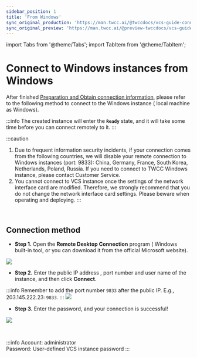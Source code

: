 ```yaml
---
sidebar_position: 1
title: 'From Windows'
sync_original_production: 'https://man.twcc.ai/@twccdocs/vcs-guide-connect-to-windows-from-windows-en' 
sync_original_preview: 'https://man.twcc.ai/@preview-twccdocs/vcs-guide-connect-to-windows-from-windows-en'
---
```


import Tabs from '@theme/Tabs';
import TabItem from '@theme/TabItem';

# Connect to Windows instances from Windows

After finished [Preparation and Obtain connection information](https://man.twcc.ai/@twccdocs/vcs-guide-connect-prerequisite-en), please refer to the following method to connect to the Windows instance ( local machine as Windows).

:::info
The created instance will enter the **`Ready`** state, and it will take some time before you can connect remotely to it.
:::

:::caution
1. Due to frequent information security incidents, if your connection comes from the following countries, we will disable your remote connection to Windows instances (port: 9833): China, Germany, France, South Korea, Netherlands, Poland, Russia. If you need to connect to TWCC Windows instance, please contact Customer Service.
2. You cannot connect to VCS instance once the settings of the network interface card are modified. Therefore, we strongly recommend that you do not change the network interface card settings. Please beware when operating and deploying.
:::

<br/>

## Connection method


- **Step 1.** Open the **Remote Desktop Connection** program ( Windows built-in tool, or you can download it from the official Microsoft website).

![](https://cos.twcc.ai/SYS-MANUAL/uploads/upload_684a5e256e0fa4a4941d16eec10433e6.png)


- **Step 2.** Enter the public IP address , port number and user name of the instance, and then click **Connect**.
    
:::info
Remember to add the port number `9833` after the public IP. E.g., 203.145.222.23`:9833`.
:::
![](https://cos.twcc.ai/SYS-MANUAL/uploads/upload_b1373c3c43427837667e57a967250fc0.png)

- **Step 3.** Enter the password, and your connection is successful!

![](https://cos.twcc.ai/SYS-MANUAL/uploads/upload_85a08f020c91828bcd92f5d2800af23a.png)

<br/>

:::info
Account: administrator<br/>
Password: User-defined VCS instance password
:::